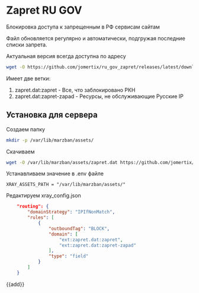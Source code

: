 
# Zapret RU GOV
Блокировка доступа к запрещенным в РФ сервисам сайтам

Файл обновляется регулярно и автоматически, подгружая последние списки запрета.

Актуальная версия всегда доступна по адресу 
```bash
wget -O https://github.com/jomertix/ru_gov_zapret/releases/latest/download/zapret.dat
```

Имеет две ветки:
1) zapret.dat:zapret - Все, что заблокировано РКН
1) zapret.dat:zapret-zapad - Ресурсы, не обслуживающие Русские IP

## Установка для сервера

Создаем папку 
```bash
mkdir -p /var/lib/marzban/assets/
```
Скачиваем 
```bash
wget -O /var/lib/marzban/assets/zapret.dat https://github.com/jomertix/ru_gov_zapret/releases/latest/download/zapret.dat
```
Устанавливаем значение в .env файле

```XRAY_ASSETS_PATH = "/var/lib/marzban/assets/"```

Редактируем xray_config.json
```json
    "routing": {
        "domainStrategy": "IPIfNonMatch",
        "rules": [
            {
                "outboundTag": "BLOCK",
                "domain": [
                    "ext:zapret.dat:zapret",
                    "ext:zapret.dat:zapret-zapad"
                ],
                "type": "field"
            }
        ]
    }
```

{{add}}
